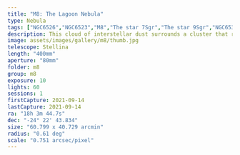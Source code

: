 ```yaml
---
title: "M8: The Lagoon Nebula"
type: Nebula
tags: ["NGC6526","NGC6523","M8","The star 7Sgr","The star 9Sgr","NGC6530","Lagoon Nebula"]
description: This cloud of interstellar dust surrounds a cluster that radiates energy to make the nebula glow.
image: assets/images/gallery/m8/thumb.jpg
telescope: Stellina
length: "400mm"
aperture: "80mm"
folder: m8
group: m8
exposure: 10    
lights: 60
sessions: 1
firstCapture: 2021-09-14
lastCapture: 2021-09-14
ra: "18h 3m 44.7s"
dec: "-24° 22' 43.834"
size: "60.799 x 40.729 arcmin"
radius: "0.61 deg"
scale: "0.751 arcsec/pixel"
---
```

